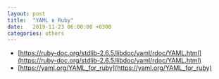 ```yaml
---
layout: post
title:  "YAML в Ruby"
date:   2019-11-23 06:00:00 +0300
categories: others
---
```


- [https://ruby-doc.org/stdlib-2.6.5/libdoc/yaml/rdoc/YAML.html](https://ruby-doc.org/stdlib-2.6.5/libdoc/yaml/rdoc/YAML.html)
- [https://yaml.org/YAML_for_ruby](https://yaml.org/YAML_for_ruby)
